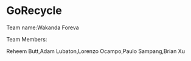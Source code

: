 # GoRecycle
Team name:Wakanda Foreva

Team Members:

Reheem Butt,Adam Lubaton,Lorenzo Ocampo,Paulo Sampang,Brian Xu
